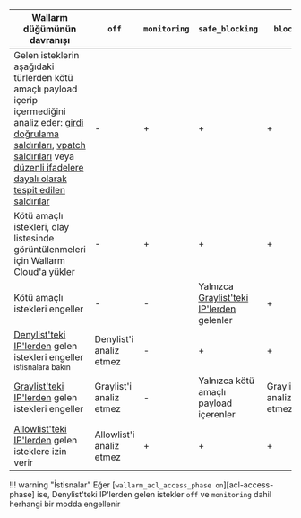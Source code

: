 | Wallarm düğümünün davranışı | `off` | `monitoring` | `safe_blocking` |`block` |
| -------- | - | - | - | -|
| Gelen isteklerin aşağıdaki türlerden kötü amaçlı payload içerip içermediğini analiz eder: [girdi doğrulama saldırıları](../about-wallarm/protecting-against-attacks.md#input-validation-attacks), [vpatch saldırıları](../user-guides/rules/vpatch-rule.md) veya [düzenli ifadelere dayalı olarak tespit edilen saldırılar](../user-guides/rules/regex-rule.md) | - | + | + | + |
| Kötü amaçlı istekleri, olay listesinde görüntülenmeleri için Wallarm Cloud'a yükler | - | + | + | + |
| Kötü amaçlı istekleri engeller | - | - | Yalnızca [Graylist'teki IP'lerden](../user-guides/ip-lists/graylist.md) gelenler | + |
| [Denylist'teki IP'lerden](../user-guides/ip-lists/denylist.md) gelen istekleri engeller <sup>istisnalara bakın</sup> | Denylist'i analiz etmez | - | + | + |
| [Graylist'teki IP'lerden](../user-guides/ip-lists/graylist.md) gelen istekleri engeller | Graylist'i analiz etmez | - | Yalnızca kötü amaçlı payload içerenler | Graylist'i analiz etmez |
| [Allowlist'teki IP'lerden](../user-guides/ip-lists/allowlist.md) gelen isteklere izin verir | Allowlist'i analiz etmez | + | + | + |

!!! warning "İstisnalar"
    Eğer [`wallarm_acl_access_phase on`][acl-access-phase] ise, Denylist'teki IP'lerden gelen istekler `off` ve `monitoring` dahil herhangi bir modda engellenir
